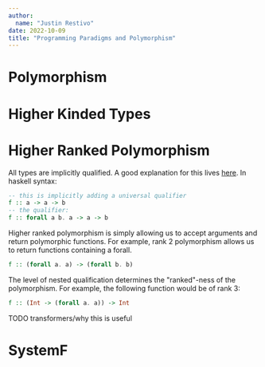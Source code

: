 ```yaml
---
author:
  name: "Justin Restivo"
date: 2022-10-09
title: "Programming Paradigms and Polymorphism"
---
```


#

# Polymorphism

##

# Higher Kinded Types

# Higher Ranked Polymorphism

All types are implicitly qualified. A good explanation for this lives [here](https://ghc.gitlab.haskell.org/ghc/doc/users_guide/exts/rank_polymorphism.html). In haskell syntax:

```haskell
-- this is implicitly adding a universal qualifier
f :: a -> a -> b
-- the qualifier:
f :: forall a b. a -> a -> b
```

Higher ranked polymorphism is simply allowing us to accept arguments and return polymorphic functions. For example, rank 2 polymorphism allows us to return functions containing a forall.

```haskell
f :: (forall a. a) -> (forall b. b)
```

The level of nested qualification determines the "ranked"-ness of the polymorphism. For example, the following function would be of rank 3:

```haskell
f :: (Int -> (forall a. a)) -> Int
```

 TODO transformers/why this is useful


# SystemF
